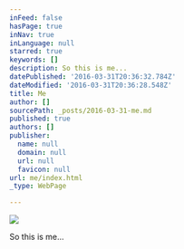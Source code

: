 ```yaml
---
inFeed: false
hasPage: true
inNav: true
inLanguage: null
starred: true
keywords: []
description: So this is me...
datePublished: '2016-03-31T20:36:32.784Z'
dateModified: '2016-03-31T20:36:28.548Z'
title: Me
author: []
sourcePath: _posts/2016-03-31-me.md
published: true
authors: []
publisher:
  name: null
  domain: null
  url: null
  favicon: null
url: me/index.html
_type: WebPage

---
```

![](https://the-grid-user-content.s3-us-west-2.amazonaws.com/521f0204-330f-4bf5-af06-e89400552096.jpg)

So this is me...